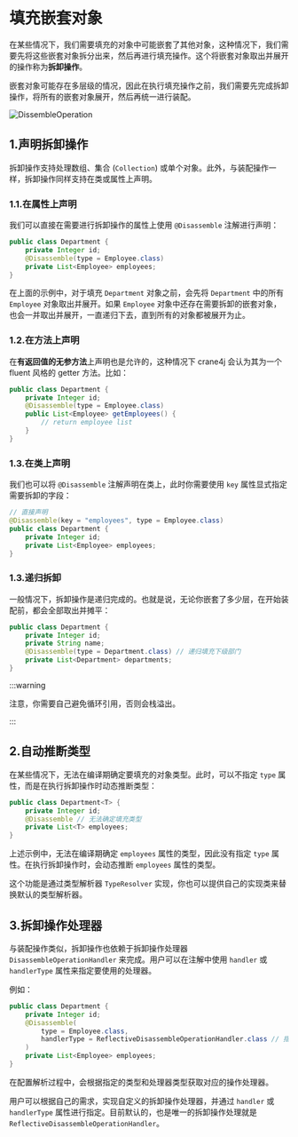 # 填充嵌套对象

在某些情况下，我们需要填充的对象中可能嵌套了其他对象，这种情况下，我们需要先将这些嵌套对象拆分出来，然后再进行填充操作。这个将嵌套对象取出并展开的操作称为**拆卸操作**。

嵌套对象可能存在多层级的情况，因此在执行填充操作之前，我们需要先完成拆卸操作，将所有的嵌套对象展开，然后再统一进行装配。

![DissembleOperation](https://img.xiajibagao.top/image-20230220182831112.png)

## 1.声明拆卸操作

拆卸操作支持处理数组、集合 (`Collection`) 或单个对象。此外，与装配操作一样，拆卸操作同样支持在类或属性上声明。

### 1.1.在属性上声明

我们可以直接在需要进行拆卸操作的属性上使用 `@Disassemble` 注解进行声明：

```java
public class Department {
    private Integer id;
    @Disassemble(type = Employee.class)
    private List<Employee> employees;
}
```

在上面的示例中，对于填充 `Department` 对象之前，会先将 `Department` 中的所有 `Employee` 对象取出并展开。如果 `Employee` 对象中还存在需要拆卸的嵌套对象，也会一并取出并展开，一直递归下去，直到所有的对象都被展开为止。

### 1.2.在方法上声明

在**有返回值的无参方法**上声明也是允许的，这种情况下 crane4j 会认为其为一个 fluent 风格的 getter 方法。比如：

```java
public class Department {
    private Integer id;
    @Disassemble(type = Employee.class)
    public List<Employee> getEmployees() {
        // return employee list
    }
}
```

### 1.3.在类上声明

我们也可以将 `@Disassemble` 注解声明在类上，此时你需要使用 `key` 属性显式指定需要拆卸的字段：

```java
// 直接声明
@Disassemble(key = "employees", type = Employee.class)
public class Department {
    private Integer id;
    private List<Employee> employees;
}
```

### 1.3.递归拆卸

一般情况下，拆卸操作是递归完成的。也就是说，无论你嵌套了多少层，在开始装配前，都会全部取出并摊平：

~~~java
public class Department {
    private Integer id;
    private String name;
    @Disassemble(type = Department.class) // 递归填充下级部门
    private List<Department> departments;
}
~~~

:::warning

注意，你需要自己避免循环引用，否则会栈溢出。

:::

## 2.自动推断类型

在某些情况下，无法在编译期确定要填充的对象类型。此时，可以不指定 `type` 属性，而是在执行拆卸操作时动态推断类型：

```java
public class Department<T> {
    private Integer id;
    @Disassemble // 无法确定填充类型
    private List<T> employees;
}
```

上述示例中，无法在编译期确定 `employees` 属性的类型，因此没有指定 `type` 属性。在执行拆卸操作时，会动态推断 `employees` 属性的类型。

这个功能是通过类型解析器 `TypeResolver` 实现，你也可以提供自己的实现类来替换默认的类型解析器。

## 3.拆卸操作处理器

与装配操作类似，拆卸操作也依赖于拆卸操作处理器 `DisassembleOperationHandler` 来完成。用户可以在注解中使用 `handler` 或 `handlerType` 属性来指定要使用的处理器。

例如：

```java
public class Department {
    private Integer id;
    @Disassemble(
        type = Employee.class,
        handlerType = ReflectiveDisassembleOperationHandler.class // 指定操作处理器
    )
    private List<Employee> employees;
}
```

在配置解析过程中，会根据指定的类型和处理器类型获取对应的操作处理器。

用户可以根据自己的需求，实现自定义的拆卸操作处理器，并通过 `handler` 或 `handlerType` 属性进行指定。目前默认的，也是唯一的拆卸操作处理就是 `ReflectiveDisassembleOperationHandler`。